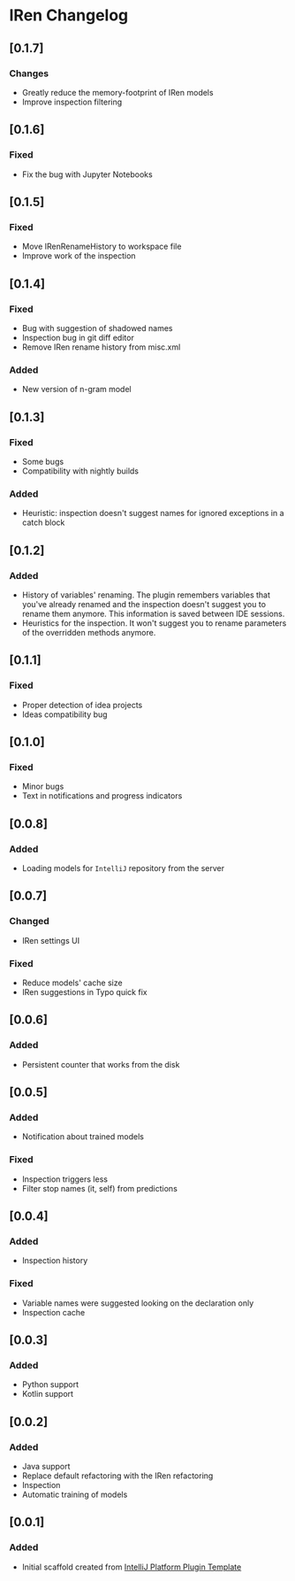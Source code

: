 <!-- Keep a Changelog guide -> https://keepachangelog.com -->

# IRen Changelog
## [0.1.7]
### Changes
- Greatly reduce the memory-footprint of IRen models
- Improve inspection filtering

## [0.1.6]
### Fixed
- Fix the bug with Jupyter Notebooks

## [0.1.5]
### Fixed
- Move IRenRenameHistory to workspace file
- Improve work of the inspection

## [0.1.4]
### Fixed
- Bug with suggestion of shadowed names
- Inspection bug in git diff editor
- Remove IRen rename history from misc.xml
### Added
- New version of n-gram model

## [0.1.3]
### Fixed
- Some bugs
- Compatibility with nightly builds
### Added
- Heuristic: inspection doesn't suggest names for ignored exceptions in a catch block

## [0.1.2]
### Added
- History of variables' renaming. The plugin remembers variables that you've already renamed 
and the inspection doesn't suggest you to rename them anymore. This information is saved between IDE sessions.
- Heuristics for the inspection. It won't suggest you to rename parameters of the overridden methods anymore.

## [0.1.1]
### Fixed
- Proper detection of idea projects
- Ideas compatibility bug

## [0.1.0]
### Fixed
- Minor bugs
- Text in notifications and progress indicators

## [0.0.8]
### Added
- Loading models for `IntelliJ` repository from the server

## [0.0.7]
### Changed
- IRen settings UI
### Fixed
- Reduce models' cache size
- IRen suggestions in Typo quick fix

## [0.0.6]
### Added
- Persistent counter that works from the disk

## [0.0.5]
### Added
- Notification about trained models
### Fixed
- Inspection triggers less
- Filter stop names (it, self) from predictions

## [0.0.4]
### Added
- Inspection history
### Fixed
- Variable names were suggested looking on the declaration only
- Inspection cache

## [0.0.3]
### Added
- Python support
- Kotlin support

## [0.0.2]
### Added
- Java support
- Replace default refactoring with the IRen refactoring
- Inspection
- Automatic training of models

## [0.0.1]
### Added
- Initial scaffold created from [IntelliJ Platform Plugin Template](https://github.com/JetBrains/intellij-platform-plugin-template)

